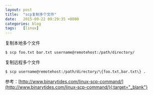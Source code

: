```yaml
---
layout: post
title:  "scp复制多个文件"
date:   2015-09-22 09:29:35 +0800
categories: blog
tags:   [linux]
---
```

复制本地多个文件

    $ scp foo.txt bar.txt username@remotehost:/path/directory/

复制远程多个文件

    $ scp username@remotehost:/path/directory/\{foo.txt,bar.txt\} .

参考：[http://www.binarytides.com/linux-scp-command/](http://www.binarytides.com/linux-scp-command/){:target="_blank"}
